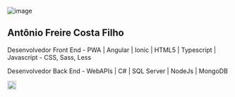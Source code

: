 ![image](https://github.com/user-attachments/assets/f298a50e-3664-404a-b1a7-1b66a22dcb7c)

## Antônio Freire Costa Filho
Desenvolvedor Front End - PWA | Angular | Ionic | HTML5 | Typescript | Javascript - CSS, Sass, Less

Desenvolvedor Back End - WebAPIs | C# | SQL Server | NodeJs | MongoDB

<a href="https://www.linkedin.com/in/antoniofcfilho/">
  <img width="20px" src="https://github.com/user-attachments/assets/2b84bde3-b3be-4c07-97fe-c05183c8508d">
</a>



<!--
#### 💼 Repositórios


**ANTONIOFC/antoniofc** is a ✨ _special_ ✨ repository because its `README.md` (this file) appears on your GitHub profile.

Here are some ideas to get you started:

- 🔭 I’m currently working on ...
- 🌱 I’m currently learning ...
- 👯 I’m looking to collaborate on ...
- 🤔 I’m looking for help with ...
- 💬 Ask me about ...
- 📫 How to reach me: ...
- 😄 Pronouns: ...
- ⚡ Fun fact: ...
-->
